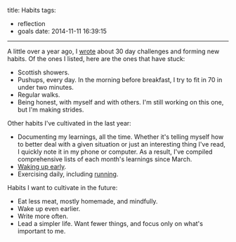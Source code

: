 title: Habits
tags:
  - reflection
  - goals
date: 2014-11-11 16:39:15
---

A little over a year ago, I [wrote](/2013/justin-time/) about 30 day challenges and forming new habits. Of the ones I listed, here are the ones that have stuck:

- Scottish showers.
- Pushups, every day. In the morning before breakfast, I try to fit in 70 in under two minutes.
- Regular walks.
- Being honest, with myself and with others. I'm still working on this one, but I'm making strides.

Other habits I've cultivated in the last year:

- Documenting my learnings, all the time. Whether it's telling myself how to better deal with a given situation or just an interesting thing I've read, I quickly note it in my phone or computer. As a result, I've compiled comprehensive lists of each month's learnings since March.
- [Waking up early](/2014/waking-up-early/).
- Exercising daily, including [running](/2014/running/).

Habits I want to cultivate in the future:

- Eat less meat, mostly homemade, and mindfully.
- Wake up even earlier.
- Write more often.
- Lead a simpler life. Want fewer things, and focus only on what's important to me.
